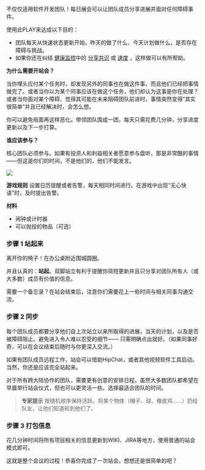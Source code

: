 不仅仅适用软件开发团队！每日展会可以让团队成员分享进展并面对任何障碍事件。

使用此PLAY来达成以下目的：

*   团队每天从快速状态更新开始，昨天的做了什么、今天计划做什么，是否存在障碍与挑战。
*   如果你还在纠结 [健康监控](https://www.atlassian.com/team-playbook/health-monitor.html)中的 [分享共识](https://www.atlassian.com/team-playbook/plays/standups#) 或 [速度](https://www.atlassian.com/team-playbook/plays/standups#) ，这样做可以有所帮助。

**为什么需要开站会？**

当你埋头应付某个任务时，却发现另外的同事也在做这件事，而且他们已经把事情做完了。或者当你以为某个同事应该在做这个任务，他们却认为这事是你在处理？或者当你面对某个障碍，觉得其可能在未来阻碍团队前进时，事情突然变得“其实很简单”并且已经解决时，会怎么想。

你可以避免局面再这样恶化。带领团队围成一团，每天只需花费几分钟，分享进度更新以及下一步打算。

**谁应该参与？**

核心团队必须参与。如果有投资人和利益相关者愿意参与盘听，那是非常酷的事情——但这是你们的时间，不是他们的，他们不能发言。

![](https://sggggy.github.io/images/2859735-eae736d2e1be06d2.png)

**游戏规则**
设置日历提醒或者告警，每天相同时间进行。在游戏中出现“无心快语”时，及时提出告警。

**材料**
* 闹钟或计时器
* 可以抛投的物品（可选）

### 步骤 1 **站起来**

离开你的椅子！在办公桌附近围城圆圈。

并且认真的：**站起**。双脚站立有利于提醒你简短更新并且只分享对团队所有人（或大多数）成员有价值的信息。

需要一个备忘录？在站会结束后，注意你们需要花上一些时间与相关同事沟通交流。

### 步骤 2 **同步**

每个团队成员都要分享他们自上次站立以来所取得的进展，当天的计划，以及是否被障碍阻止。避免进入令人难以忍受的细节—— 只需明确点出就好。（如果同事好奇，可以在会议结束后随时与你更深入交流。）

如果有团队成员远程工作，站会可以借助HipChat，或者其他视频软件工具启动。当然，你还是应该完全站起来。

对于所有跨大陆协作的团队，需要更有创意的安排日程。虽然大多数团队都希望在早晨举行站会仪式，但也可以更灵活一些。选择最适合团队的时间。

> **专家提示**
> 按随机顺序保持活跃。将某个物体（帽子、球、橡皮鸡......）扔给队友，让他们知道轮到他们了。

### 步骤 3 **打包信息**

花几分钟时间将所有项目相关的信息更新到WIKI、JIRA等地方，使用普通的站会模式即可。

这就是整个会议的过程！恭喜你完成了一次站会。想想还是很简单的吧？